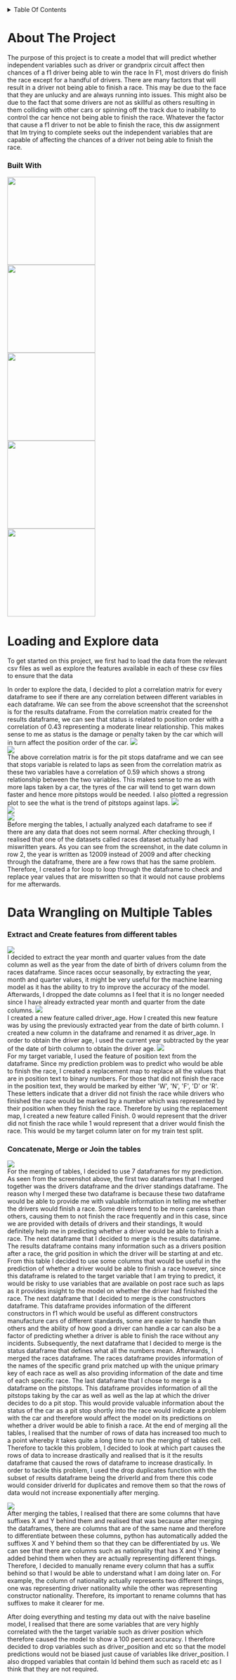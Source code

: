<details>
  <summary>Table Of Contents</summary>
  
  1. [About The Project](#about-the-project)
      - [Built With](#built-with)
  2. [Loading and Explore Data](#loading-and-explore-data)
  3. [Data Wrangling on multiple tables]
       - [Extract and Create Features from different tables](#extract-and-create-features-from-different-tables)
       - [Concatenate and Join the tables](#concatenate-and-join-the-tables)
  5. [Data Cleansing and Transformation](#data-wrangling-on-multiple-tables)
  6. [Machine Learning Models](#machine-learning-models)
</details>

# About The Project
The purpose of this project is to create a model that will predict whether independent variables such as driver or grandprix circuit affect then chances of a f1 driver being able to win the race In F1, most drivers do finish the race except for a handful of drivers. There are many factors that will result in a driver not being able to finish a race. This may be due to the face that they are unlucky and are always running into issues. This might also be due to the fact that some drivers are not as skillful as others resulting in them colliding with other cars or spinning off the track due to inability to control the car hence not being able to finish the race. Whatever the factor that cause a f1 driver to not be able to finish the race, this dw assignment that Im trying to complete seeks out the independent variables that are capable of affecting the chances of a driver not being able to finish the race.

### Built With
<img src="https://github.com/JevTeo123/F1-Machine-Learning-Model/assets/123255675/98efb040-b4de-465a-bc0d-c8da2c95c4f7" width="200"><br>
<img src="https://github.com/JevTeo123/F1-Machine-Learning-Model/assets/123255675/69448f1e-9924-4c68-9ddd-4bd6d88e7b19" width="200"><br>
<img src="https://github.com/JevTeo123/F1-Machine-Learning-Model/assets/123255675/faef1b95-92a0-42f8-a6b0-2131afd320bb" width="200"><br>
<img src="https://github.com/JevTeo123/F1-Machine-Learning-Model/assets/123255675/8619bf77-7389-499b-8c74-4dff06861fc1" width="200"><br>
<img src="https://github.com/JevTeo123/F1-Machine-Learning-Model/assets/123255675/a2ae5eda-c052-4a8e-b9da-a81f93b77445" width="200"><br>

# Loading and Explore data
To get started on this project, we first had to load the data from the relevant csv files as well as explore the features available in each of these csv files to ensure that the data

In order to explore the data, I decided to plot a correlation matrix for every dataframe to see if there are any correlation between different variables in each dataframe. We can see from the above screenshot that the screenshot is for the results dataframe. From the correlation matrix created for the results dataframe, we can see that status is related to position order with a correlation of 0.43 representing a moderate linear relationship. This makes sense to me as status is the damage or penalty taken by the car which will in turn affect the position order of the car.
<img src="https://github.com/JevTeo123/F1-Machine-Learning-Model/assets/123255675/9d03b544-1673-4a6d-8997-9ef92f8ddda4"><br>
<img src="https://github.com/JevTeo123/F1-Machine-Learning-Model/assets/123255675/e0e7d033-9819-4cb1-95b8-f933bed2d634"><br>
The above correlation matrix is for the pit stops dataframe and we can see that stops variable is related to laps as seen from the correlation matrix as these two variables have a correlation of 0.59 which shows a strong relationship between the two variables. This makes sense to me as with more laps taken by a car, the tyres of the car will tend to get warn down faster and hence more pitstops would be needed. I also plotted a regression plot to see the what is the trend of pitstops against laps.
<img src="https://github.com/JevTeo123/F1-Machine-Learning-Model/assets/123255675/2dcac08c-7649-4b34-bd4c-0d413bb67875"><br>
<img src="https://github.com/JevTeo123/F1-Machine-Learning-Model/assets/123255675/d98ac4a6-3e0f-464d-8369-bea89db1de6b"><br>
<img src="https://github.com/JevTeo123/F1-Machine-Learning-Model/assets/123255675/7687cc87-395f-48d5-a98e-9691867a6511"><br>
Before merging the tables, I actually analyzed each dataframe to see if there are any data that does not seem normal. After checking through, I realised that one of the datasets called races dataset actually had miswritten years. As you can see from the screenshot, in the date column in row 2, the year is written as 12009 instead of 2009 and after checking through the dataframe, there are a few rows that has the same problem. Therefore, I created a for loop to loop through the dataframe to check and replace year values that are miswritten so that it would not cause problems for me afterwards.

# Data Wrangling on Multiple Tables
### Extract and Create features from different tables
<img src="https://github.com/JevTeo123/F1-Machine-Learning-Model/assets/123255675/a3fe0d10-6cbf-478c-98ac-356801d518ce.png"><br>
I decided to extract the year month and quarter values from the date column as well as the year from the date of birth of drivers column from the races dataframe. Since races occur seasonally, by extracting the year, month and quarter values, it might be very useful for the machine learning model as it has the ability to try to improve the accuracy of the model. Afterwards, I dropped the date columns as I feel that it is no longer needed since I have already extracted year month and quarter from the date columns.
<img src="https://github.com/JevTeo123/F1-Machine-Learning-Model/assets/123255675/b91f2b1c-1a04-4652-b7da-d56402211d74.png"><br>
I created a new feature called driver_age. How I created this new feature was by using the previously extracted year from the date of birth column. I created a new column in the dataframe and renamed it as driver_age. In order to obtain the driver age, I used the current year subtracted by the year of the date of birth column to obtain the driver age.
<img src="https://github.com/JevTeo123/F1-Machine-Learning-Model/assets/123255675/1e45ead6-cd71-48d8-8983-a09dd7af035a.png"><br>
For my target variable, I used the feature of position text from the dataframe. Since my prediction problem was to predict who would be able to finish the race, I created a replacement map to replace all the values that are in position text to binary numbers. For those that did not finish the race in the position text, they would be marked by either 'W', 'N', 'F', 'D' or 'R'. These letters indicate that a driver did not finish the race while drivers who finished the race would be marked by a number which was represented by their position when they finish the race. Therefore by using the replacement map, I created a new feature called Finish. 0 would represent that the driver did not finish the race while 1 would represent that a driver would finish the race. This would be my target column later on for my train test split.

### Concatenate, Merge or Join the tables
<img src="https://github.com/JevTeo123/F1-Machine-Learning-Model/assets/123255675/9f7dd451-1f0b-4e93-aaab-3a7351261ad5.png"><br>
For the merging of tables, I decided to use 7 dataframes for my prediction. As seen from the screenshot above, the first two dataframes that I merged together was the drivers dataframe and the driver standings dataframe. The reason why I merged these two dataframe is because these two dataframe would be able to provide me with valuable information in telling me whether the drivers would finish a race. Some drivers tend to be more careless than others, causing them to not finish the race frequently and in this case, since we are provided with details of drivers and their standings, It would definitely help me in predicting whether a driver would be able to finish a race. The next dataframe that I decided to merge is the results dataframe. The results dataframe contains many information such as a drivers position after a race, the grid position in which the driver will be starting at and etc. From this table I decided to use some columns that would be useful in the prediction of whether a driver would be able to finish a race however, since this dataframe is related to the target variable that I am trying to predict, it would be risky to use variables that are available on post race such as laps as it provides insight to the model on whether the driver had finished the race. The next dataframe that I decided to merge is the constructors dataframe. This dataframe provides information of the different constructors in f1 which would be useful as different constructors manufacture cars of different standards, some are easier to handle than others and the ability of how good a driver can handle a car can also be a factor of predicting whether a driver is able to finish the race without any incidents. Subsequently, the next dataframe that I decided to merge is the status dataframe that defines what all the numbers mean. Afterwards, I merged the races dataframe. The races dataframe provides information of the names of the specific grand prix matched up with the unique primary key of each race as well as also providing information of the date and time of each specific race. The last dataframe that I chose to merge is a dataframe on the pitstops. This dataframe provides information of all the pitstops taking by the car as well as well as the lap at which the driver decides to do a pit stop. This would provide valuable information about the status of the car as a pit stop shortly into the race would indicate a problem with the car and therefore would affect the model on its predictions on whether a driver would be able to finish a race. At the end of merging all the tables, I realised that the number of rows of data has increased too much to a point whereby it takes quite a long time to run the merging of tables cell. Therefore to tackle this problem, I decided to look at which part causes the rows of data to increase drastically and realised that is it the results dataframe that caused the rows of dataframe to increase drastically. In order to tackle this problem, I used the drop duplicates function with the subset of results dataframe being the driverId and from there this code would consider driverId for duplicates and remove them so that the rows of data would not increase exponentially after merging.

<img src="https://github.com/JevTeo123/F1-Machine-Learning-Model/assets/123255675/feded21e-baef-429f-a8e3-10b2e5184330.png"><br>
After merging the tables, I realised that there are some columns that have suffixes X and Y behind them and realised that was because after merging the dataframes, there are columns that are of the same name and therefore to differentiate between these columns, python has automatically added the suffixes X and Y behind them so that they can be differentiated by us. We can see that there are columns such as nationality that has X and Y being added behind them when they are actually representing different things. Therefore, I decided to manually rename every column that has a suffix behind so that I would be able to understand what I am doing later on. For example, the column of nationality actually represents two different things, one was representing driver nationality while the other was representing constructor nationality. Therefore, its important to rename columns that has suffixes to make it clearer for me.

After doing everything and testing my data out with the naive baseline model, I realised that there are some variables that are very highly correlated with the the target variable such as driver position which therefore caused the model to show a 100 percent accuracy. I therefore decided to drop variables such as driver_position and etc so that the model predictions would not be biased just cause of variables like driver_position. I also dropped variables that contain Id behind them such as raceId etc as I think that they are not required.


